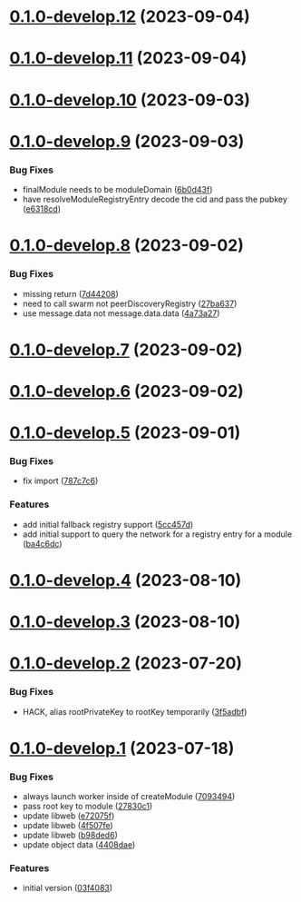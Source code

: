 # [0.1.0-develop.12](https://git.lumeweb.com/LumeWeb/kernel/compare/v0.1.0-develop.11...v0.1.0-develop.12) (2023-09-04)

# [0.1.0-develop.11](https://git.lumeweb.com/LumeWeb/kernel/compare/v0.1.0-develop.10...v0.1.0-develop.11) (2023-09-04)

# [0.1.0-develop.10](https://git.lumeweb.com/LumeWeb/kernel/compare/v0.1.0-develop.9...v0.1.0-develop.10) (2023-09-03)

# [0.1.0-develop.9](https://git.lumeweb.com/LumeWeb/kernel/compare/v0.1.0-develop.8...v0.1.0-develop.9) (2023-09-03)


### Bug Fixes

* finalModule needs to be moduleDomain ([6b0d43f](https://git.lumeweb.com/LumeWeb/kernel/commit/6b0d43fe9b41150a768025d8d6b2edc7033e1607))
* have resolveModuleRegistryEntry decode the cid and pass the pubkey ([e6318cd](https://git.lumeweb.com/LumeWeb/kernel/commit/e6318cdc38b839de8c95d36c1f5276596b57bd83))

# [0.1.0-develop.8](https://git.lumeweb.com/LumeWeb/kernel/compare/v0.1.0-develop.7...v0.1.0-develop.8) (2023-09-02)


### Bug Fixes

* missing return ([7d44208](https://git.lumeweb.com/LumeWeb/kernel/commit/7d442081322aad0bab186fa57476ab15fc07e30c))
* need to call swarm not peerDiscoveryRegistry ([27ba637](https://git.lumeweb.com/LumeWeb/kernel/commit/27ba637ac224bcac76635bc8659d76d0472f342d))
* use message.data not message.data.data ([4a73a27](https://git.lumeweb.com/LumeWeb/kernel/commit/4a73a2779d3a8020f06f0d8d75c386abf66e15b1))

# [0.1.0-develop.7](https://git.lumeweb.com/LumeWeb/kernel/compare/v0.1.0-develop.6...v0.1.0-develop.7) (2023-09-02)

# [0.1.0-develop.6](https://git.lumeweb.com/LumeWeb/kernel/compare/v0.1.0-develop.5...v0.1.0-develop.6) (2023-09-02)

# [0.1.0-develop.5](https://git.lumeweb.com/LumeWeb/kernel/compare/v0.1.0-develop.4...v0.1.0-develop.5) (2023-09-01)


### Bug Fixes

* fix import ([787c7c6](https://git.lumeweb.com/LumeWeb/kernel/commit/787c7c6637f8291c4b2e9558f1d68ebabcb2e225))


### Features

* add initial fallback registry support ([5cc457d](https://git.lumeweb.com/LumeWeb/kernel/commit/5cc457d78b40541c1ecfa1d6a5c07274a7d48ab6))
* add initial support to query the network for a registry entry for a module ([ba4c6dc](https://git.lumeweb.com/LumeWeb/kernel/commit/ba4c6dcb9552eeb7cf4b87e31d2f878b1eb83198))

# [0.1.0-develop.4](https://git.lumeweb.com/LumeWeb/kernel/compare/v0.1.0-develop.3...v0.1.0-develop.4) (2023-08-10)

# [0.1.0-develop.3](https://git.lumeweb.com/LumeWeb/kernel/compare/v0.1.0-develop.2...v0.1.0-develop.3) (2023-08-10)

# [0.1.0-develop.2](https://git.lumeweb.com/LumeWeb/kernel/compare/v0.1.0-develop.1...v0.1.0-develop.2) (2023-07-20)


### Bug Fixes

* HACK, alias rootPrivateKey to rootKey temporarily ([3f5adbf](https://git.lumeweb.com/LumeWeb/kernel/commit/3f5adbfb11e2d7f505db843ee277f30482165992))

# [0.1.0-develop.1](https://git.lumeweb.com/LumeWeb/kernel/compare/v0.0.1...v0.1.0-develop.1) (2023-07-18)


### Bug Fixes

* always launch worker inside of createModule ([7093494](https://git.lumeweb.com/LumeWeb/kernel/commit/70934942275b6c53c0723b3e88421f86378310e5))
* pass root key to module ([27830c1](https://git.lumeweb.com/LumeWeb/kernel/commit/27830c139759e99006d0e99b8ddb80413344664c))
* update libweb ([e72075f](https://git.lumeweb.com/LumeWeb/kernel/commit/e72075f99aa4da9c040aa0300bc11688f81c714d))
* update libweb ([4f507fe](https://git.lumeweb.com/LumeWeb/kernel/commit/4f507fe79eeadbb237ac43a0021b983e086ddaed))
* update libweb ([b98ded6](https://git.lumeweb.com/LumeWeb/kernel/commit/b98ded63c8260d46873f27098f898da2aa7c00a1))
* update object data ([4408dae](https://git.lumeweb.com/LumeWeb/kernel/commit/4408dae8eb4f1c431cd8c8028c00d4bade680a89))


### Features

* initial version ([03f4083](https://git.lumeweb.com/LumeWeb/kernel/commit/03f4083674e143316084a765e1b6091d5bbcad52))

